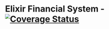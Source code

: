 # Elixir Financial System - [![Coverage Status](https://coveralls.io/repos/github/maikkkko1/elixir-financial-system/badge.svg?branch=master)](https://coveralls.io/github/maikkkko1/elixir-financial-system?branch=master)

